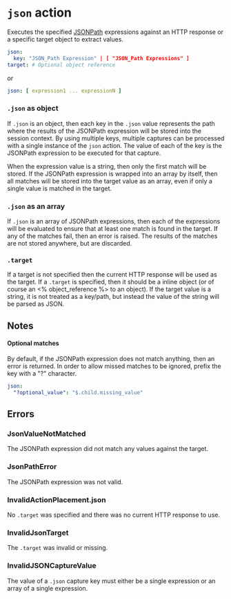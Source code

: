 # `json` action
Executes the specified [JSONPath](http://goessner.net/articles/JsonPath/) expressions against an HTTP response or a specific target object to extract values.

```YAML
json:
  key: "JSON_Path Expression" | [ "JSON_Path Expressions" ]
target: # Optional object reference 
```
or
```YAML
json: [ expression1 ... expressionN ]
```

### `.json` as object
If `.json` is an object, then each key in the `.json` value represents the path where the results of the JSONPath expression will be stored into the session context. By using multiple keys, multiple captures can be processed with a single instance of the `json` action. The value of each of the key is the JSONPath expression to be executed for that capture. 

When the expression value is a string, then only the first match will be stored. If the JSONPath expression is wrapped into an array by itself, then all matches will be stored into the target value as an array, even if only a single value is matched in the target.

### `.json` as an array
If `.json` is an array of JSONPath expressions, then each of the expressions will be evaluated to ensure that at least one match is found in the target. If any of the matches fail, then an error is raised. The results of the matches are not stored anywhere, but are discarded.

### `.target`
If a target is not specified then the current HTTP response will be used as the target. If a `.target` is specified, then it should be a inline object (or of course an <% object_reference %> to an object). If the target value is a string, it is not treated as a key/path, but instead the value of the string will be parsed as JSON.

## Notes
#### Optional matches
By default, if the JSONPath expression does not match anything, then an error is returned. In order to allow missed matches to be ignored, prefix the key with a "?" character. 

```YAML
json:
  "?optional_value": "$.child.missing_value"
```

## Errors
### JsonValueNotMatched
The JSONPath expression did not match any values against the target.

### JsonPathError
The JSONPath expression was not valid.

### InvalidActionPlacement.json
No `.target` was specified and there was no current HTTP response to use.

### InvalidJsonTarget
The `.target` was invalid or missing.

### InvalidJSONCaptureValue
The value of a `.json` capture key must either be a single expression or an array of a single expression.
